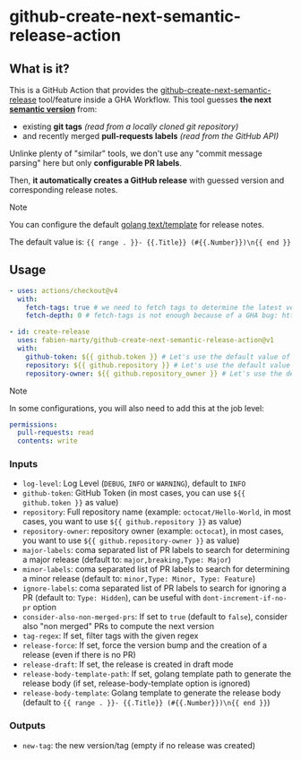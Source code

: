 # github-create-next-semantic-release-action

## What is it?

This is a GitHub Action that provides the [github-create-next-semantic-release](https://github.com/fabien-marty/github-next-semantic-version) tool/feature inside a GHA Workflow. This tool guesses **the next [semantic version](https://semver.org/)** from:

- existing **git tags** *(read from a locally cloned git repository)*
- and recently merged **pull-requests labels** *(read from the GitHub API)*

Unlinke plenty of "similar" tools, we don't use any "commit message parsing" here but only **configurable PR labels**.

Then, **it automatically creates a GitHub release** with guessed version and corresponding release notes.

> [!NOTE]
> You can configure the default [golang text/template](https://pkg.go.dev/text/template) for release notes.
>
> The default value is: `{{ range . }}- {{.Title}} (#{{.Number}})\n{{ end }}`

## Usage

```yaml
- uses: actions/checkout@v4
  with:
    fetch-tags: true # we need to fetch tags to determine the latest version
    fetch-depth: 0 # fetch-tags is not enough because of a GHA bug: https://github.com/actions/checkout/issues/1471

- id: create-release
  uses: fabien-marty/github-create-next-semantic-release-action@v1
  with:
    github-token: ${{ github.token }} # Let's use the default value of the current workflow
    repository: ${{ github.repository }} # Let's use the default value of the current workflow
    repository-owner: ${{ github.repository_owner }} # Let's use the default value of the current workflow
```

> [!NOTE]
> In some configurations, you will also need to add this at the job level:
> 
> ```yaml
> permissions:
>   pull-requests: read
>   contents: write
> ```

### Inputs

- `log-level`: Log Level (`DEBUG`, `INFO` or `WARNING`), default to `INFO`
- `github-token`: GitHub Token (in most cases, you can use `${{ github.token }}` as value)
- `repository`: Full repository name (example: `octocat/Hello-World`, in most cases, you want to use `${{ github.repository }}` as value)
- `repository-owner`: repository owner (example: `octocat`), in most cases, you want to use `${{ github.repository-owner }}` as value)
- `major-labels`: coma separated list of PR labels to search for determining a major release (default to: `major,breaking,Type: Major`)
- `minor-labels`: coma separated list of PR labels to search for determining a minor release (default to: `minor,Type: Minor, Type: Feature`)
- `ignore-labels`: coma separated list of PR labels to search for ignoring a PR (default to: `Type: Hidden`), can be useful with `dont-increment-if-no-pr` option
- `consider-also-non-merged-prs`: If set to `true` (default to `false`), consider also "non merged" PRs to compute the next version
- `tag-regex`: If set, filter tags with the given regex
- `release-force`: If set, force the version bump and the creation of a release (even if there is no PR)
- `release-draft`: If set, the release is created in draft mode
- `release-body-template-path`: If set, golang template path to generate the release body (if set, release-body-template option is ignored)
- `release-body-template`: Golang template to generate the release body (default to `{{ range . }}- {{.Title}} (#{{.Number}})\n{{ end }}`)

### Outputs

- `new-tag`: the new version/tag (empty if no release was created)
